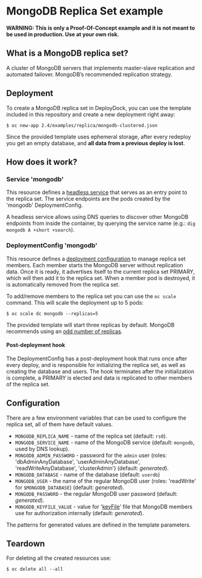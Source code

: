 # MongoDB Replica Set example

**WARNING: This is only a Proof-Of-Concept example and it is not meant to be used in
production. Use at your own risk.**

## What is a MongoDB replica set?

A cluster of MongoDB servers that implements master-slave replication and automated failover.
MongoDB’s recommended replication strategy.

## Deployment

To create a MongoDB replica set in DeployDock, you can use the template
included in this repository and create a new deployment right away:

```
$ oc new-app 2.4/examples/replica/mongodb-clustered.json
```

Since the provided template uses ephemeral storage, after every redeploy you get
an empty database, and **all data from a previous deploy is lost**.

## How does it work?

### Service 'mongodb'

This resource defines a [headless service](http://kubernetes.io/v1.0/docs/user-guide/services.html#headless-services)
that serves as an entry point to the replica set. The service endpoints are
the pods created by the 'mongodb' DeploymentConfig.

A headless service allows using DNS queries to discover other MongoDB
endpoints from inside the container, by querying the service name (e.g.: `dig
mongodb A +short +search`).

### DeploymentConfig 'mongodb'

This resource defines a [deployment configuration](https://docs.deploydock.io/latest/architecture/core_concepts/deployments.html#deployments-and-deployment-configurations) to manage replica set members.
Each member starts the MongoDB server without replication data. Once it is
ready, it advertises itself to the current replica set PRIMARY, which will then
add it to the replica set.
When a member pod is destroyed, it is automatically removed from the replica set.

To add/remove members to the replica set you can use the `oc scale` command.
This will scale the deployment up to 5 pods:

```
$ oc scale dc mongodb --replicas=5
```

The provided template will start three replicas by default.
MongoDB recommends using an [odd number of replicas](http://docs.mongodb.org/v2.4/tutorial/deploy-replica-set/#overview).

#### Post-deployment hook

The DeploymentConfig has a post-deployment hook that runs once after every
deploy, and is responsible for initializing the replica set, as well as creating
the database and users. The hook terminates after the initialization is complete,
a PRIMARY is elected and data is replicated to other members of the replica set.

## Configuration

There are a few environment variables that can be used to configure the
replica set, all of them have default values.

* `MONGODB_REPLICA_NAME` - name of the replica set (default: `rs0`).
* `MONGODB_SERVICE_NAME` - name of the MongoDB service (default: `mongodb`, used by DNS lookup).
* `MONGODB_ADMIN_PASSWORD` - password for the `admin` user (roles: 'dbAdminAnyDatabase', 'userAdminAnyDatabase', 'readWriteAnyDatabase', 'clusterAdmin') (default: *generated*).
* `MONGODB_DATABASE` - name of the database (default: `userdb`)
* `MONGODB_USER` - the name of the regular MongoDB user (roles: 'readWrite' for `$MONGODB_DATABASE`) (default: *generated*).
* `MONGODB_PASSWORD` - the regular MongoDB user password (default: *generated*).
* `MONGODB_KEYFILE_VALUE` - value for '[keyFile](http://docs.mongodb.org/v2.4/tutorial/generate-key-file/)' file that MongoDB members use for authorization internally (default: *generated*).

The patterns for generated values are defined in the template parameters.

## Teardown

For deleting all the created resources use:

```
$ oc delete all --all
```
